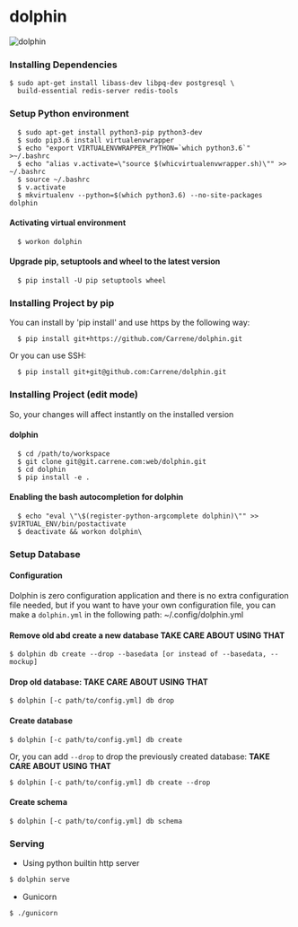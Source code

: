# dolphin

![dolphin](https://www.wildquest.com/wp-content/gallery/wallpapers-2014/September-2017.jpg)

### Installing Dependencies

    $ sudo apt-get install libass-dev libpq-dev postgresql \
      build-essential redis-server redis-tools


### Setup Python environment

      $ sudo apt-get install python3-pip python3-dev
      $ sudo pip3.6 install virtualenvwrapper
      $ echo "export VIRTUALENVWRAPPER_PYTHON=`which python3.6`" >~/.bashrc
      $ echo "alias v.activate=\"source $(whicvirtualenvwrapper.sh)\"" >> ~/.bashrc
      $ source ~/.bashrc
      $ v.activate
      $ mkvirtualenv --python=$(which python3.6) --no-site-packages dolphin


#### Activating virtual environment

      $ workon dolphin

#### Upgrade pip, setuptools and wheel to the latest version

      $ pip install -U pip setuptools wheel


### Installing Project by pip
        
You can install by 'pip install' and use https by the following way:
      
      $ pip install git+https://github.com/Carrene/dolphin.git

Or you can use SSH:
      
      $ pip install git+git@github.com:Carrene/dolphin.git 


### Installing Project (edit mode)

So, your changes will affect instantly on the installed version

#### dolphin

      $ cd /path/to/workspace
      $ git clone git@git.carrene.com:web/dolphin.git
      $ cd dolphin
      $ pip install -e .

#### Enabling the bash autocompletion for dolphin

      $ echo "eval \"\$(register-python-argcomplete dolphin)\"" >> $VIRTUAL_ENV/bin/postactivate    
      $ deactivate && workon dolphin\
      
### Setup Database

#### Configuration

Dolphin is zero configuration application and there is no extra configuration file needed, but if you want to have your own 
configuration file, you can make a `dolphin.yml` in the following  path: ~/.config/dolphin.yml

#### Remove old abd create a new database **TAKE CARE ABOUT USING THAT**

    $ dolphin db create --drop --basedata [or instead of --basedata, --mockup]

#### Drop old database: **TAKE CARE ABOUT USING THAT**

    $ dolphin [-c path/to/config.yml] db drop

#### Create database

    $ dolphin [-c path/to/config.yml] db create

Or, you can add `--drop` to drop the previously created database: **TAKE CARE ABOUT USING THAT**

    $ dolphin [-c path/to/config.yml] db create --drop
    
#### Create schema

    $ dolphin [-c path/to/config.yml] db schema      
      
### Serving

- Using python builtin http server

```bash
$ dolphin serve
```    

- Gunicorn

```bash
$ ./gunicorn
```
